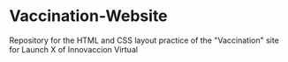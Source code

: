 # Vaccination-Website
Repository for the HTML and CSS layout practice of the "Vaccination" site for Launch X of Innovaccion Virtual
